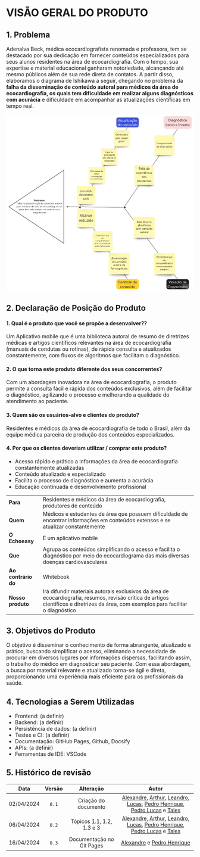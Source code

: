 # VISÃO GERAL DO PRODUTO

## 1. Problema

Adenalva Beck, médica ecocardiografista renomada e professora, tem se destacado por sua dedicação em fornecer conteúdos especializados
para seus alunos residentes na área de ecocardiografia. Com o tempo, sua expertise e material educacional ganharam notoriedade,
alcançando até mesmo públicos além de sua rede direta de contatos. A partir disso, elaboramos o diagrama de Ishikawa a seguir,
chegando no problema da **falha da disseminação de conteúdo autoral para médicos da área de ecocardiografia,
os quais tem dificuldade em realizar alguns diagnósticos com acurácia** e dificuldade em acompanhar as atualizações
científicas em tempo real.

<center>
    <img id= "ishikawa" src= "https://raw.githubusercontent.com/mdsreq-fga-unb/2024.1-Echoeasy/docs/docs/assets/imgs/Diagrama de Ishikawa.png">
</center>

## 2. Declaração de Posição do Produto

#### 1. Qual é o produto que você se propõe a desenvolver??

Um Aplicativo mobile que é uma biblioteca autoral de resumo de diretrizes médicas e artigos cientificos relevantes na área de ecocardiografia (manuais de condutas ou rotinas), de rápida consulta e atualizados constantemente, com fluxos de algoritmos que facilitam o diagnóstico.

#### 2. O que torna este produto diferente dos seus concorrentes?

Com um abordagem inovadora na área de ecocardiografia, o produto permite a consulta fácil e rápida dos conteúdos exclusivos, além de facilitar o diagnóstico, agilizando o processo e melhorando a qualidade do atendimento ao paciente.

#### 3. Quem são os usuários-alvo e clientes do produto?

Residentes e médicos da área de ecocardiografia de todo o Brasil, além da equipe médica parceira de produção dos conteúdos especializados.

#### 4. Por que os clientes deveriam utilizar / comprar este produto?

- Acesso rápido e prático a informações da área de ecocardiografia constantemente atualizadas
- Conteúdo atualizado e especializado
- Facilita o processo de diagnóstico e aumenta a acurácia
- Educação continuada e desenvolvimento profissional

|                     |                                                                                                                                                                                        |
| ------------------- | -------------------------------------------------------------------------------------------------------------------------------------------------------------------------------------- |
| **Para**            | Residentes e médicos da área de ecocardiografia, produtores de conteúdo                                                                                                                |
| **Quem**            | Médicos e estudantes de área que possuem dificuldade de encontrar informações em conteúdos extensos e se atualizar constantemente                                                      |
| **O Echoeasy**      | É um aplicativo mobile                                                                                                                                                                 |
| **Que**             | Agrupa os conteúdos simplificando o acesso e facilita o diagnóstico por meio do ecocardiograma das mais diversas doenças cardiovasculares                                              |
| **Ao contrário do** | Whitebook                                                                                                                                                                              |
| **Nosso produto**   | Irá difundir materiais autorais exclusivos da área de ecocardiografia, resumos, revisão crítica de artigos científicos e diretrizes da área, com exemplos para facilitar o diagnóstico |

## 3. Objetivos do Produto

O objetivo é disseminar o conhecimento de forma abrangente, atualizado e prático, buscando simplificar o acesso, eliminando a necessidade de procurar em diversos lugares por informações dispersas, facilitando assim, o trabalho do médico em diagnosticar seu paciente. Com essa abordagem, a busca por material relevante e atualizado torna-se ágil e direta, proporcionando uma experiência mais eficiente para os profissionais da saúde.

## 4. Tecnologias a Serem Utilizadas

- Frontend: (a definir)
- Backend: (a definir)
- Persistência de dados: (a definir)
- Testes e CI: (a definir)
- Documentação: GitHub Pages, Github, Docsify
- APIs: (a definir)
- Ferramentas de IDE: VSCode

## 5. Histórico de revisão

|    Data    | Versão |         Alteração         |                                                                                                                                                    Autor                                                                                                                                                     |
| :--------: | :----: | :-----------------------: | :----------------------------------------------------------------------------------------------------------------------------------------------------------------------------------------------------------------------------------------------------------------------------------------------------------: |
| 02/04/2024 | `0.1`  |   Criação do documento    | [Alexandre](https://github.com/zzzBECK), [Arthur](https://github.com/arthur-heleno), [Leandro](https://github.com/LeanArs), [Lucas](https://github.com/LucasGSAntunes), [Pedro Henrique](https://github.com/PedroHhenriq), [Pedro Lucas](https://github.com/lucasdray) e [Tales](https://github.com/TalesRG) |
| 06/04/2024 | `0.2`  | Tópicos 1.1, 1.2, 1.3 e 3 | [Alexandre](https://github.com/zzzBECK), [Arthur](https://github.com/arthur-heleno), [Leandro](https://github.com/LeanArs), [Lucas](https://github.com/LucasGSAntunes), [Pedro Henrique](https://github.com/PedroHhenriq), [Pedro Lucas](https://github.com/lucasdray) e [Tales](https://github.com/TalesRG) |
| 16/04/2024 | `0.3`  | Documentação no Git Pages |                                                                                                         [Alexandre](https://github.com/zzzBECK) e [Pedro Henrique](https://github.com/PedroHhenriq)                                                                                                          |
